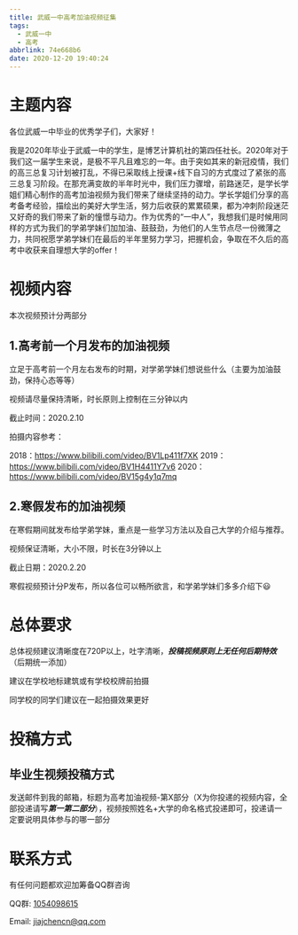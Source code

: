 ```yaml
---
title: 武威一中高考加油视频征集
tags:
  - 武威一中
  - 高考
abbrlink: 74e668b6
date: 2020-12-20 19:40:24
---
```


# 主题内容

各位武威一中毕业的优秀学子们，大家好！

我是2020年毕业于武威一中的学生，是博艺计算机社的第四任社长。2020年对于我们这一届学生来说，是极不平凡且难忘的一年。由于突如其来的新冠疫情，我们的高三总复习计划被打乱，不得已采取线上授课+线下自习的方式度过了紧张的高三总复习阶段。在那充满变故的半年时光中，我们压力骤增，前路迷茫，是学长学姐们精心制作的高考加油视频为我们带来了继续坚持的动力。学长学姐们分享的高考备考经验，描绘出的美好大学生活，努力后收获的累累硕果，都为冲刺阶段迷茫又好奇的我们带来了新的憧憬与动力。作为优秀的“一中人”，我想我们是时候用同样的方式为我们的学弟学妹们加加油、鼓鼓劲，为他们的人生节点尽一份微薄之力，共同祝愿学弟学妹们在最后的半年里努力学习，把握机会，争取在不久后的高考中收获来自理想大学的offer！

# 视频内容

本次视频预计分两部分

## 1.高考前一个月发布的加油视频

立足于高考前一个月左右发布的时期，对学弟学妹们想说些什么（主要为加油鼓劲，保持心态等等）

视频请尽量保持清晰，时长原则上控制在三分钟以内

截止时间：2020.2.10

拍摄内容参考：

2018：https://www.bilibili.com/video/BV1Lp411f7XK
2019：https://www.bilibili.com/video/BV1H4411Y7v6
2020：https://www.bilibili.com/video/BV15g4y1q7mq

## 2.寒假发布的加油视频

在寒假期间就发布给学弟学妹，重点是一些学习方法以及自己大学的介绍与推荐。

视频保证清晰，大小不限，时长在3分钟以上

截止日期：2020.2.20

寒假视频预计分P发布，所以各位可以畅所欲言，和学弟学妹们多多介绍下:smiley:

# 总体要求

总体视频建议清晰度在720P以上，吐字清晰，***投稿视频原则上无任何后期特效***（后期统一添加）

建议在学校地标建筑或有学校校牌前拍摄

同学校的同学们建议在一起拍摄效果更好

# 投稿方式

## 毕业生视频投稿方式

发送邮件到我的邮箱，标题为高考加油视频-第X部分（X为你投递的视频内容，全部投递请写***第一第二部分***），视频按照姓名+大学的命名格式投递即可，投递请一定要说明具体参与的哪一部分

# 联系方式

有任何问题都欢迎加筹备QQ群咨询

QQ群: [1054098615](https://jq.qq.com/?_wv=1027&k=kciqvi3d)

Email: jiajchencn@qq.com